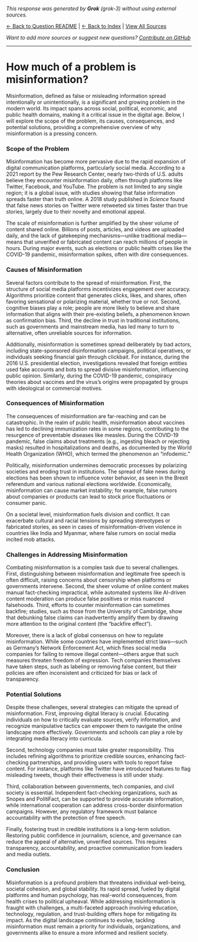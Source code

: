 <!-- 
Generated by: grok
Model: grok-3
Prompt type: default
Generated at: 2025-06-13T09:41:21.819361
-->

*This response was generated by **Grok** (grok-3) without using external sources.*

[← Back to Question README](README.md) | [← Back to Index](../README.md) | [View All Sources](../allsources.md)

*Want to add more sources or suggest new questions? [Contribute on GitHub](https://github.com/justinwest/SuggestedSources)*

---

# How much of a problem is misinformation?

Misinformation, defined as false or misleading information spread intentionally or unintentionally, is a significant and growing problem in the modern world. Its impact spans across social, political, economic, and public health domains, making it a critical issue in the digital age. Below, I will explore the scope of the problem, its causes, consequences, and potential solutions, providing a comprehensive overview of why misinformation is a pressing concern.

### Scope of the Problem
Misinformation has become more pervasive due to the rapid expansion of digital communication platforms, particularly social media. According to a 2021 report by the Pew Research Center, nearly two-thirds of U.S. adults believe they encounter misinformation daily, often through platforms like Twitter, Facebook, and YouTube. The problem is not limited to any single region; it is a global issue, with studies showing that false information spreads faster than truth online. A 2018 study published in *Science* found that false news stories on Twitter were retweeted six times faster than true stories, largely due to their novelty and emotional appeal.

The scale of misinformation is further amplified by the sheer volume of content shared online. Billions of posts, articles, and videos are uploaded daily, and the lack of gatekeeping mechanisms—unlike traditional media—means that unverified or fabricated content can reach millions of people in hours. During major events, such as elections or public health crises like the COVID-19 pandemic, misinformation spikes, often with dire consequences.

### Causes of Misinformation
Several factors contribute to the spread of misinformation. First, the structure of social media platforms incentivizes engagement over accuracy. Algorithms prioritize content that generates clicks, likes, and shares, often favoring sensational or polarizing material, whether true or not. Second, cognitive biases play a role; people are more likely to believe and share information that aligns with their pre-existing beliefs, a phenomenon known as confirmation bias. Third, the decline in trust in traditional institutions, such as governments and mainstream media, has led many to turn to alternative, often unreliable sources for information.

Additionally, misinformation is sometimes spread deliberately by bad actors, including state-sponsored disinformation campaigns, political operatives, or individuals seeking financial gain through clickbait. For instance, during the 2016 U.S. presidential election, investigations revealed that foreign entities used fake accounts and bots to spread divisive misinformation, influencing public opinion. Similarly, during the COVID-19 pandemic, conspiracy theories about vaccines and the virus’s origins were propagated by groups with ideological or commercial motives.

### Consequences of Misinformation
The consequences of misinformation are far-reaching and can be catastrophic. In the realm of public health, misinformation about vaccines has led to declining immunization rates in some regions, contributing to the resurgence of preventable diseases like measles. During the COVID-19 pandemic, false claims about treatments (e.g., ingesting bleach or rejecting masks) resulted in hospitalizations and deaths, as documented by the World Health Organization (WHO), which termed the phenomenon an “infodemic.”

Politically, misinformation undermines democratic processes by polarizing societies and eroding trust in institutions. The spread of fake news during elections has been shown to influence voter behavior, as seen in the Brexit referendum and various national elections worldwide. Economically, misinformation can cause market instability; for example, false rumors about companies or products can lead to stock price fluctuations or consumer panic.

On a societal level, misinformation fuels division and conflict. It can exacerbate cultural and racial tensions by spreading stereotypes or fabricated stories, as seen in cases of misinformation-driven violence in countries like India and Myanmar, where false rumors on social media incited mob attacks.

### Challenges in Addressing Misinformation
Combating misinformation is a complex task due to several challenges. First, distinguishing between misinformation and legitimate free speech is often difficult, raising concerns about censorship when platforms or governments intervene. Second, the sheer volume of online content makes manual fact-checking impractical, while automated systems like AI-driven content moderation can produce false positives or miss nuanced falsehoods. Third, efforts to counter misinformation can sometimes backfire; studies, such as those from the University of Cambridge, show that debunking false claims can inadvertently amplify them by drawing more attention to the original content (the “backfire effect”).

Moreover, there is a lack of global consensus on how to regulate misinformation. While some countries have implemented strict laws—such as Germany’s Network Enforcement Act, which fines social media companies for failing to remove illegal content—others argue that such measures threaten freedom of expression. Tech companies themselves have taken steps, such as labeling or removing false content, but their policies are often inconsistent and criticized for bias or lack of transparency.

### Potential Solutions
Despite these challenges, several strategies can mitigate the spread of misinformation. First, improving digital literacy is crucial. Educating individuals on how to critically evaluate sources, verify information, and recognize manipulative tactics can empower them to navigate the online landscape more effectively. Governments and schools can play a role by integrating media literacy into curricula.

Second, technology companies must take greater responsibility. This includes refining algorithms to prioritize credible sources, enhancing fact-checking partnerships, and providing users with tools to report false content. For instance, platforms like Twitter have introduced features to flag misleading tweets, though their effectiveness is still under study.

Third, collaboration between governments, tech companies, and civil society is essential. Independent fact-checking organizations, such as Snopes and PolitiFact, can be supported to provide accurate information, while international cooperation can address cross-border disinformation campaigns. However, any regulatory framework must balance accountability with the protection of free speech.

Finally, fostering trust in credible institutions is a long-term solution. Restoring public confidence in journalism, science, and governance can reduce the appeal of alternative, unverified sources. This requires transparency, accountability, and proactive communication from leaders and media outlets.

### Conclusion
Misinformation is a profound problem that threatens individual well-being, societal cohesion, and global stability. Its rapid spread, fueled by digital platforms and human psychology, has real-world consequences, from health crises to political upheaval. While addressing misinformation is fraught with challenges, a multi-faceted approach involving education, technology, regulation, and trust-building offers hope for mitigating its impact. As the digital landscape continues to evolve, tackling misinformation must remain a priority for individuals, organizations, and governments alike to ensure a more informed and resilient society.